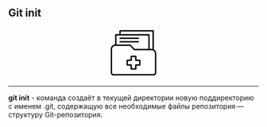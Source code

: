 ## Git init

<p align="center">
<img src="../images/init.png" width="100" title="image">
</p>

---

**git init** - команда создаёт в текущей директории новую поддиректорию с именем .git, содержащую все необходимые файлы репозитория — структуру Git-репозитория.